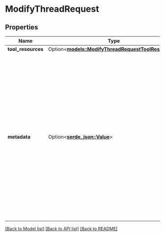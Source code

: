 # ModifyThreadRequest

## Properties

Name | Type | Description | Notes
------------ | ------------- | ------------- | -------------
**tool_resources** | Option<[**models::ModifyThreadRequestToolResources**](ModifyThreadRequest_tool_resources.md)> |  | [optional]
**metadata** | Option<[**serde_json::Value**](.md)> | Set of 16 key-value pairs that can be attached to an object. This can be useful for storing additional information about the object in a structured format. Keys can be a maximum of 64 characters long and values can be a maximum of 512 characters long.  | [optional]

[[Back to Model list]](../README.md#documentation-for-models) [[Back to API list]](../README.md#documentation-for-api-endpoints) [[Back to README]](../README.md)


